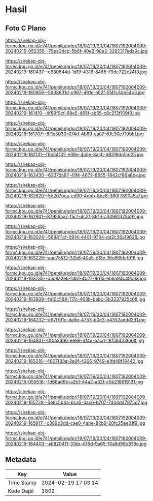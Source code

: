 # Hasil

## Foto C Plano

https://sirekap-obj-formc.kpu.go.id/e741/pemilu/pdpr/18/07/19/20/04/1807192004009-20240215-052355--79ea34cb-5b6f-40e2-98e2-3292317eda9c.jpg

https://sirekap-obj-formc.kpu.go.id/e741/pemilu/pdpr/18/07/19/20/04/1807192004009-20240219-160437--c630844d-1d19-4316-8485-79de722e24f3.jpg

https://sirekap-obj-formc.kpu.go.id/e741/pemilu/pdpr/18/07/19/20/04/1807192004009-20240219-160859--5938631d-c967-461e-a52f-5f41c3db54c3.jpg

https://sirekap-obj-formc.kpu.go.id/e741/pemilu/pdpr/18/07/19/20/04/1807192004009-20240219-161410--4f69f9cf-69e5-465f-ab55-c8c213f109f9.jpg

https://sirekap-obj-formc.kpu.go.id/e741/pemilu/pdpr/18/07/19/20/04/1807192004009-20240219-161707--8f1e3030-074d-4b69-aa07-67c30e7190bf.jpg

https://sirekap-obj-formc.kpu.go.id/e741/pemilu/pdpr/18/07/19/20/04/1807192004009-20240219-162131--fbb54132-e06e-4a5e-8acb-d8316da1cd25.jpg

https://sirekap-obj-formc.kpu.go.id/e741/pemilu/pdpr/18/07/19/20/04/1807192004009-20240219-162430--6337da87-41f4-4672-8955-1842cf86a6be.jpg

https://sirekap-obj-formc.kpu.go.id/e741/pemilu/pdpr/18/07/19/20/04/1807192004009-20240219-162620--5b207bca-cd90-4dbb-8bc8-360f7890a5a7.jpg

https://sirekap-obj-formc.kpu.go.id/e741/pemilu/pdpr/18/07/19/20/04/1807192004009-20240219-162801--87956aa7-f5c1-4c2f-8916-a30981d25b92.jpg

https://sirekap-obj-formc.kpu.go.id/e741/pemilu/pdpr/18/07/19/20/04/1807192004009-20240219-163024--569811cf-0914-4401-9734-dd2c36a19638.jpg

https://sirekap-obj-formc.kpu.go.id/e741/pemilu/pdpr/18/07/19/20/04/1807192004009-20240219-163226--aad75512-32b8-40a5-b13e-16c865fc1916.jpg

https://sirekap-obj-formc.kpu.go.id/e741/pemilu/pdpr/18/07/19/20/04/1807192004009-20240219-163735--d5c8a2e6-1db1-4b27-8d15-eb6a94c49c63.jpg

https://sirekap-obj-formc.kpu.go.id/e741/pemilu/pdpr/18/07/19/20/04/1807192004009-20240219-163939--fa10c588-117c-463b-babc-3b3237925c68.jpg

https://sirekap-obj-formc.kpu.go.id/e741/pemilu/pdpr/18/07/19/20/04/1807192004009-20240219-164232--e67f191c-da9e-4753-b0e3-e4352addd2d1.jpg

https://sirekap-obj-formc.kpu.go.id/e741/pemilu/pdpr/18/07/19/20/04/1807192004009-20240219-164831--0f0a24d6-ee99-4f4d-bacd-18f584236e3f.jpg

https://sirekap-obj-formc.kpu.go.id/e741/pemilu/pdpr/18/07/19/20/04/1807192004009-20240219-165216--4607f33e-2e0f-4266-9749-e1fd48f18442.jpg

https://sirekap-obj-formc.kpu.go.id/e741/pemilu/pdpr/18/07/19/20/04/1807192004009-20240215-055518--1d68ad6b-a2b1-44a2-a32f-c5b218619131.jpg

https://sirekap-obj-formc.kpu.go.id/e741/pemilu/pdpr/18/07/19/20/04/1807192004009-20240219-165728--5e8c5b4a-bca5-4ac6-b707-7d44d47875d7.jpg

https://sirekap-obj-formc.kpu.go.id/e741/pemilu/pdpr/18/07/19/20/04/1807192004009-20240219-165917--c389b3dd-cae0-4abe-82b9-20fc25ee31f9.jpg

https://sirekap-obj-formc.kpu.go.id/e741/pemilu/pdpr/18/07/19/20/04/1807192004009-20240219-164403--ab820411-31bb-476d-9a65-10a8d95b879e.jpg


## Metadata

| Key        | Value               |
| ---------- | ------------------- |
| Time Stamp | 2024-02-19 17:03:14 |
| Kode Dapil | 1802                |



